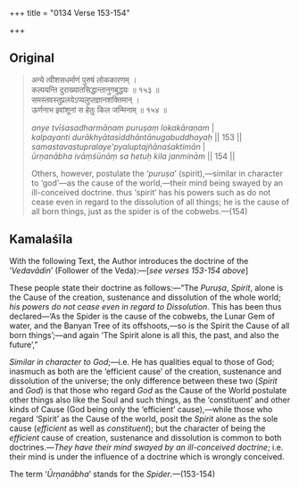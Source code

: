 +++
title = "0134 Verse 153-154"

+++
## Original 
>
> अन्ये त्वीशसधर्माणं पुरुषं लोककारणम् ।  
> कल्पयन्ति दुराख्यातसिद्धान्तानुगबुद्धयः ॥ १५३ ॥  
> समस्तवस्तुप्रलयेऽप्यलुप्तज्ञानशक्तिमान् ।  
> ऊर्णनाभ इवांशूनां स हेतुः किल जन्मिनाम् ॥ १५४ ॥ 
>
> *anye tvīśasadharmāṇaṃ puruṣaṃ lokakāraṇam* \|  
> *kalpayanti durākhyātasiddhāntānugabuddhayaḥ* \|\| 153 \|\|  
> *samastavastupralaye'pyaluptajñānaśaktimān* \|  
> *ūrṇanābha ivāṃśūnāṃ sa hetuḥ kila janminām* \|\| 154 \|\| 
>
> Others, however, postulate the ‘*puruṣa*’ (spirit),—similar in character to ‘god’—as the cause of the world,—their mind being swayed by an ill-conceived doctrine. thus ‘spirit’ has his powers such as do not cease even in regard to the dissolution of all things; he is the cause of all born things, just as the spider is of the cobwebs.—(154)



## Kamalaśīla

With the following Text, the Author introduces the doctrine of the ‘*Vedavādin*’ (Follower of the Veda):—[*see verses 153-154 above*]

These people state their doctrine as follows:—“The *Puruṣa*, *Spirit*, alone is the Cause of the creation, sustenance and dissolution of the whole world; *his powers do not cease even in regard to Dissolution*. This has been thus declared—‘As the Spider is the cause of the cobwebs, the Lunar Gem of water, and the Banyan Tree of its offshoots,—so is the Spirit the Cause of all born things’;—and again ‘The Spirit alone is all this, the past, and also the future’,”

*Similar in character to God*;—i.e. He has qualities equal to those of God; inasmuch as both are the ‘efficient cause’ of the creation, sustenance and dissolution of the universe; the only difference between these two (*Spirit* and *God*) is that those who regard *God* as the Cause of the World postulate other things also like the Soul and such things, as the ‘constituent’ and other kinds of Cause (God being only the ‘efficient’ cause),—while those who regard ‘Spirit’ as the Cause of the world, posit the *Spirit* alone as the sole cause (*efficient* as well as *constituent*); but the character of being the *efficient* cause of creation, sustenance and dissolution is common to both doctrines.—*They have their mind swayed by an ill-conceived doctrine*; i.e. their mind is under the influence of a doctrine which is wrongly conceived.

The term ‘*Ūrṇanābha*’ stands for the *Spider*.—(153-154)


